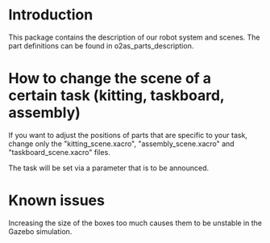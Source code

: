 # Introduction

This package contains the description of our robot system and scenes. The part definitions can be found in o2as_parts_description. 

# How to change the scene of a certain task (kitting, taskboard, assembly)

If you want to adjust the positions of parts that are specific to your task, change only the "kitting_scene.xacro", "assembly_scene.xacro" and "taskboard_scene.xacro" files.

The task will be set via a parameter that is to be announced.

# Known issues

Increasing the size of the boxes too much causes them to be unstable in the Gazebo simulation.